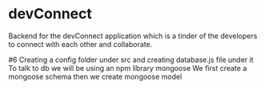 # devConnect
Backend for the devConnect application which is a tinder of the developers to connect with each other and collaborate.

#6
Creating a config folder under src and creating database.js file under it
To talk to db we will be using an npm library mongoose
We first create a mongoose schema then we create mongoose model
